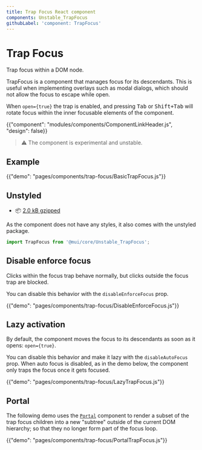 ```yaml
---
title: Trap Focus React component
components: Unstable_TrapFocus
githubLabel: 'component: TrapFocus'
---
```


# Trap Focus

<p class="description">Trap focus within a DOM node.</p>

TrapFocus is a component that manages focus for its descendants.
This is useful when implementing overlays such as modal dialogs, which should not allow the focus to escape while open.

When `open={true}` the trap is enabled, and pressing <kbd class="key">Tab</kbd> or <kbd><kbd  class="key">Shift</kbd>+<kbd class="key">Tab</kbd></kbd> will rotate focus within the inner focusable elements of the component.

{{"component": "modules/components/ComponentLinkHeader.js", "design": false}}

> ⚠️ The component is experimental and unstable.

## Example

{{"demo": "pages/components/trap-focus/BasicTrapFocus.js"}}

## Unstyled

- 📦 [2.0 kB gzipped](https://bundlephobia.com/result?p=@mui/core@latest)

As the component does not have any styles, it also comes with the unstyled package.

```js
import TrapFocus from '@mui/core/Unstable_TrapFocus';
```

## Disable enforce focus

Clicks within the focus trap behave normally, but clicks outside the focus trap are blocked.

You can disable this behavior with the `disableEnforceFocus` prop.

{{"demo": "pages/components/trap-focus/DisableEnforceFocus.js"}}

## Lazy activation

By default, the component moves the focus to its descendants as soon as it opens: `open={true}`.

You can disable this behavior and make it lazy with the `disableAutoFocus` prop.
When auto focus is disabled, as in the demo below, the component only traps the focus once it gets focused.

{{"demo": "pages/components/trap-focus/LazyTrapFocus.js"}}

## Portal

The following demo uses the [`Portal`](/components/portal/) component to render a subset of the trap focus children into a new "subtree" outside of the current DOM hierarchy; so that they no longer form part of the focus loop.

{{"demo": "pages/components/trap-focus/PortalTrapFocus.js"}}
